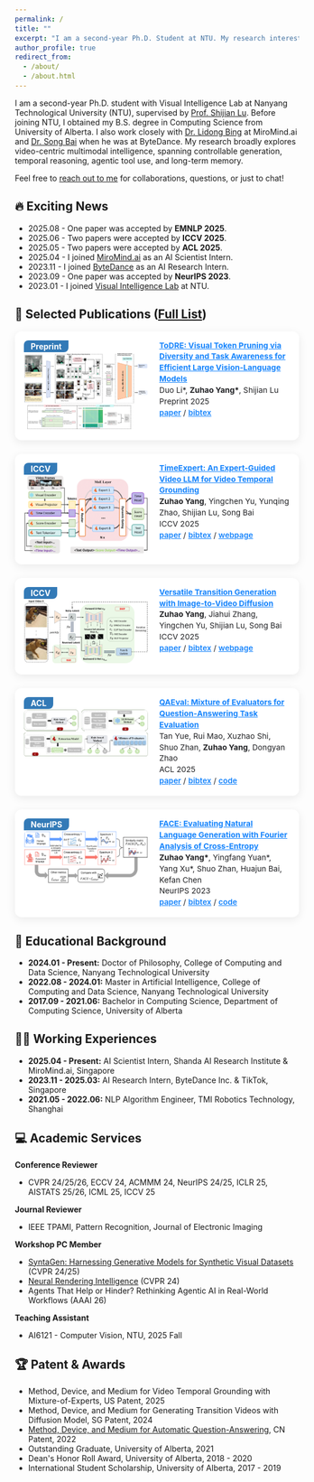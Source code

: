 ```yaml
---
permalink: /
title: ""
excerpt: "I am a second-year Ph.D. Student at NTU. My research interests include: video understanding, video reasoning, and video generation."
author_profile: true
redirect_from: 
  - /about/
  - /about.html
---
```


<style>
.paper-box {
  display: flex;
  align-items: flex-start;
  margin-bottom: 24px;
  border-radius: 12px;
  box-shadow: 0 4px 16px 0 rgba(0,0,0,0.08);
  background: #fff;
  padding: 16px;
  gap: 20px;
}
.paper-box-image {
  flex: 0 0 220px;
  position: relative;
}
.paper-box-image .badge {
  position: absolute;
  left: 0; top: 0;
  background: #337ab7;
  color: #fff;
  padding: 2px 12px;
  font-size: 14px;
  border-radius: 8px 0 8px 0;
  font-weight: 700;
  z-index: 2;
}
.paper-box-image img {
  width: 100%;
  border-radius: 8px;
  margin-top: 22px;
}
.paper-box-text {
  flex: 1;
  font-size: 0.98em;
  line-height: 1.45;
  color: #202124;
}
.paper-box-text a {
  color: #1684fc;
  font-weight: 600;
  font-size: 1em;
}
.paper-box-text i {
  color: #555;
  font-style: italic;
  font-size: 0.98em;
}
</style>

I am a second-year Ph.D. student with Visual Intelligence Lab at Nanyang Technological University (NTU), supervised by [Prof. Shijian Lu](https://personal.ntu.edu.sg/shijian.lu/). Before joining NTU, I obtained my B.S. degree in Computing Science from University of Alberta. I also work closely with [Dr. Lidong Bing](https://lidongbing.github.io/) at MiroMind.ai and [Dr. Song Bai](https://songbai.site/) when he was at ByteDance. My research broadly explores video-centric multimodal intelligence, spanning controllable generation, temporal reasoning, agentic tool use, and long-term memory.

Feel free to [reach out to me](https://drive.google.com/file/d/1ru6JmlBLg1KN7Ht2aOeUuhHty-f3R5w2/view?usp=sharing) for collaborations, questions, or just to chat!

🔥 Exciting News
---
* 2025.08 - One paper was accepted by **EMNLP 2025**.
* 2025.06 - Two papers were accepted by **ICCV 2025**.
* 2025.05 - Two papers were accepted by **ACL 2025**.
* 2025.04 - I joined [MiroMind.ai](https://miromind.ai/) as an AI Scientist Intern.
* 2023.11 - I joined [ByteDance](https://www.bytedance.com/en/) as an AI Research Intern.
* 2023.09 - One paper was accepted by **NeurIPS 2023**.
* 2023.01 - I joined [Visual Intelligence Lab](https://sg-vilab.github.io/) at NTU.


📝 Selected Publications ([Full List](https://mwxely.github.io/publications/))
---
<div class="paper-box">
  <div class="paper-box-image">
    <span class="badge">Preprint</span>
    <img src="images/ToDRE.png" alt="ToDRE" width="100%">
  </div>
  <div class="paper-box-text">
    <a href="https://arxiv.org/abs/2505.18757"><b>ToDRE: Visual Token Pruning via Diversity and Task Awareness for Efficient Large Vision-Language Models</b></a><br>
    Duo Li*, <b>Zuhao Yang*</b>, Shijian Lu<br>
    Preprint 2025<br>
    <a href="https://arxiv.org/pdf/2505.18757">paper</a> / <a href="https://mwxely.github.io/bibtex/li2025todre.html">bibtex</a>
  </div>
</div>

<div class="paper-box">
  <div class="paper-box-image">
    <span class="badge">ICCV</span>
    <img src="images/TE.png" alt="TimeExpert" width="100%">
  </div>
  <div class="paper-box-text">
    <a href="https://arxiv.org/abs/2508.01699"><b>TimeExpert: An Expert-Guided Video LLM for Video Temporal Grounding</b></a><br>
    <b>Zuhao Yang</b>, Yingchen Yu, Yunqing Zhao, Shijian Lu, Song Bai<br>
    ICCV 2025<br>
    <a href="https://arxiv.org/pdf/2508.01699">paper</a> / <a href="https://mwxely.github.io/bibtex/yang2025timeexpert.html">bibtex</a> / <a href="https://mwxely.github.io/projects/yang2025time/index">webpage</a>
  </div>
</div>

<div class="paper-box">
  <div class="paper-box-image">
    <span class="badge">ICCV</span>
    <img src="images/VTG.png" alt="VTG" width="100%">
  </div>
  <div class="paper-box-text">
    <a href="https://arxiv.org/abs/2508.01698"><b>Versatile Transition Generation with Image-to-Video Diffusion</b></a><br>
    <b>Zuhao Yang</b>, Jiahui Zhang, Yingchen Yu, Shijian Lu, Song Bai<br>
    ICCV 2025<br>
    <a href="https://arxiv.org/pdf/2508.01698">paper</a> / <a href="https://mwxely.github.io/bibtex/yang2025versatile.html">bibtex</a> / <a href="https://mwxely.github.io/projects/yang2025vtg/index">webpage</a>
  </div>
</div>

<div class="paper-box">
  <div class="paper-box-image">
    <span class="badge">ACL</span>
    <img src="images/QAEval.png" alt="QAEval" width="100%">
  </div>
  <div class="paper-box-text">
    <a href="https://aclanthology.org/2025.acl-long.716"><b>QAEval: Mixture of Evaluators for Question‑Answering Task Evaluation</b></a><br>
    Tan Yue, Rui Mao, Xuzhao Shi, Shuo Zhan, <b>Zuhao Yang</b>, Dongyan Zhao<br>
    ACL 2025<br>
    <a href="https://aclanthology.org/2025.acl-long.716.pdf">paper</a> / <a href="https://mwxely.github.io/bibtex/yue2025qaeval.html">bibtex</a> / <a href="https://github.com/yuetanbupt/QAEval">code</a>
  </div>
</div>

<div class="paper-box">
  <div class="paper-box-image">
    <span class="badge">NeurIPS</span>
    <img src="images/FACE.png" alt="FACE" width="100%">
  </div>
  <div class="paper-box-text">
    <a href="https://arxiv.org/abs/2305.10307"><b>FACE: Evaluating Natural Language Generation with Fourier Analysis of Cross‑Entropy</b></a><br>
    <b>Zuhao Yang*</b>, Yingfang Yuan*, Yang Xu*, Shuo Zhan, Huajun Bai, Kefan Chen<br>
    NeurIPS 2023<br>
    <a href="https://arxiv.org/pdf/2305.10307">paper</a> / <a href="https://mwxely.github.io/bibtex/yang2023face.html">bibtex</a> / <a href="https://github.com/CLCS-SUSTech/FACE">code</a>
  </div>
</div>

📖 Educational Background
---
* **2024.01 - Present:** Doctor of Philosophy, College of Computing and Data Science, Nanyang Technological University
* **2022.08 - 2024.01:** Master in Artificial Intelligence, College of Computing and Data Science, Nanyang Technological University
* **2017.09 - 2021.06:** Bachelor in Computing Science, Department of Computing Science, University of Alberta

🧑‍⚖️ Working Experiences
---
* **2025.04 - Present:** AI Scientist Intern, Shanda AI Research Institute & MiroMind.ai, Singapore
* **2023.11 - 2025.03:** AI Research Intern, ByteDance Inc. & TikTok, Singapore
* **2021.05 - 2022.06:** NLP Algorithm Engineer, TMI Robotics Technology, Shanghai

💻 Academic Services
---
**Conference Reviewer**
* CVPR 24/25/26, ECCV 24, ACMMM 24, NeurIPS 24/25, ICLR 25, AISTATS 25/26, ICML 25, ICCV 25  

**Journal Reviewer**
* IEEE TPAMI, Pattern Recognition, Journal of Electronic Imaging  

**Workshop PC Member**
* [SyntaGen: Harnessing Generative Models for Synthetic Visual Datasets](https://syntagen25.github.io/) (CVPR 24/25)
* [Neural Rendering Intelligence](https://neural-rendering.com/) (CVPR 24)
* Agents That Help or Hinder? Rethinking Agentic AI in Real-World Workflows (AAAI 26)

**Teaching Assistant**
* AI6121 - Computer Vision, NTU, 2025 Fall

🏆 Patent & Awards
---
* Method, Device, and Medium for Video Temporal Grounding with Mixture-of-Experts, US Patent, 2025
* Method, Device, and Medium for Generating Transition Videos with Diffusion Model, SG Patent, 2024
* [Method, Device, and Medium for Automatic Question-Answering](http://epub.cnipa.gov.cn/patent/CN113946669A), CN Patent, 2022
* Outstanding Graduate, University of Alberta, 2021
* Dean's Honor Roll Award, University of Alberta, 2018 - 2020
* International Student Scholarship, University of Alberta, 2017 - 2019
